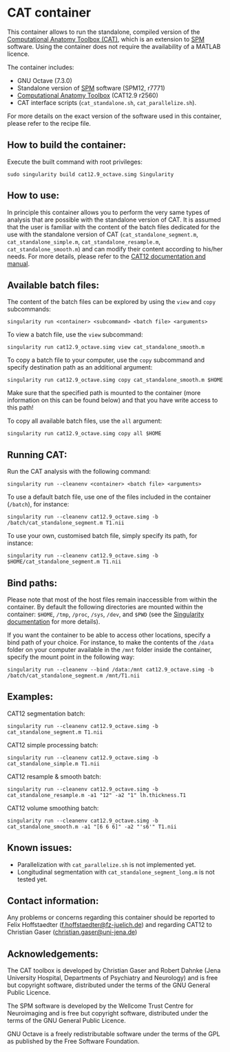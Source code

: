 # CAT container

This container allows to run the standalone, compiled version of the [Computational Anatomy Toolbox (CAT)](http://www.neuro.uni-jena.de/cat/), which is an extension to [SPM](https://www.fil.ion.ucl.ac.uk/spm/software/) software. Using the container does not require the availability of a MATLAB licence.

The container includes:

- GNU Octave (7.3.0)
- Standalone version of [SPM](https://www.fil.ion.ucl.ac.uk/spm/software/) software (SPM12, r7771)
- [Computational Anatomy Toolbox](http://www.neuro.uni-jena.de/cat/) (CAT12.9 r2560)
- CAT interface scripts (`cat_standalone.sh`, `cat_parallelize.sh`).

For more details on the exact version of the software used in this container, please refer to the recipe file.

## How to build the container:

Execute the built command with root privileges:

`sudo singularity build cat12.9_octave.simg Singularity`

## How to use:

In principle this container allows you to perform the very same types of analysis that are possible with the standalone version of CAT. It is assumed that the user is familiar with the content of the batch files dedicated for the use with the standalone version of CAT (`cat_standalone_segment.m`, `cat_standalone_simple.m`, `cat_standalone_resample.m`, `cat_standalone_smooth.m`) and can modify their content according to his/her needs. For more details, please refer to the [CAT12 documentation and manual](https://neuro-jena.github.io/cat12-help).

## Available batch files:

The content of the batch files can be explored by using the `view` and `copy` subcommands:

`singularity run <container> <subcommand> <batch file> <arguments>`

To view a batch file, use the `view` subcommand:

`singularity run cat12.9_octave.simg view cat_standalone_smooth.m`

To copy a batch file to your computer, use the `copy` subcommand and specify destination path as an additional argument:

`singularity run cat12.9_octave.simg copy cat_standalone_smooth.m $HOME`

Make sure that the specified path is mounted to the container (more information on this can be found below) and that you have write access to this path!

To copy all available batch files, use the `all` argument:

`singularity run cat12.9_octave.simg copy all $HOME`

## Running CAT:

Run the CAT analysis with the following command:

`singularity run --cleanenv <container> <batch file> <arguments>`

To use a default batch file, use one of the files included in the container (`/batch`), for instance:

`singularity run --cleanenv cat12.9_octave.simg -b /batch/cat_standalone_segment.m T1.nii`

To use your own, customised batch file, simply specify its path, for instance:

`singularity run --cleanenv cat12.9_octave.simg -b $HOME/cat_standalone_segment.m T1.nii`

## Bind paths:

Please note that most of the host files remain inaccessible from within the container. By default the following directories are mounted within the container: `$HOME`, `/tmp`, `/proc`, `/sys`, `/dev`, and `$PWD` (see the [Singularity documentation](https://sylabs.io/guides/3.0/user-guide/bind_paths_and_mounts.html#system-defined-bind-paths) for more details). 

If you want the container to be able to access other locations, specify a bind path of your choice. For instance, to make the contents of the `/data` folder on your computer available in the `/mnt` folder inside the container, specify the mount point in the following way:

`singularity run --cleanenv --bind /data:/mnt cat12.9_octave.simg -b /batch/cat_standalone_segment.m /mnt/T1.nii`

## Examples:

CAT12 segmentation batch:

`singularity run --cleanenv cat12.9_octave.simg -b cat_standalone_segment.m T1.nii`

CAT12 simple processing batch:

`singularity run --cleanenv cat12.9_octave.simg -b cat_standalone_simple.m T1.nii`

CAT12 resample & smooth batch:

`singularity run --cleanenv cat12.9_octave.simg -b cat_standalone_resample.m -a1 "12" -a2 "1" lh.thickness.T1`

CAT12 volume smoothing batch:

`singularity run --cleanenv cat12.9_octave.simg -b cat_standalone_smooth.m -a1 "[6 6 6]" -a2 "'s6'" T1.nii`


## Known issues:

* Parallelization with `cat_parallelize.sh` is not implemented yet.
* Longitudinal segmentation with `cat_standalone_segment_long.m` is not tested yet.


## Contact information:

Any problems or concerns regarding this container should be reported to Felix Hoffstaedter (f.hoffstaedter@fz-juelich.de) and regarding CAT12 to Christian Gaser (christian.gaser@uni-jena.de)  

## Acknowledgements:

The CAT toolbox is developed by Christian Gaser and Robert Dahnke (Jena University Hospital, Departments of Psychiatry and Neurology) and is free but copyright software, distributed under the terms of the GNU General Public Licence.

The SPM software is developed by the Wellcome Trust Centre for Neuroimaging and is free but copyright software, distributed under the terms of the GNU General Public Licence.

GNU Octave is a freely redistributable software under the terms of the GPL as published by the Free Software Foundation.
